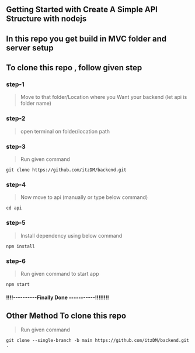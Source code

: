## Getting Started with Create A Simple API Structure with nodejs

## In this repo you get build in MVC folder and server setup 

## To clone this repo , follow given step

### step-1
> Move to that folder/Location where you Want your backend (let api is folder name)

### step-2
>open terminal on folder/location path


### step-3
>Run given command

```
git clone https://github.com/itzDM/backend.git
```
### step-4
>Now move to api (manually or type below command)

```
cd api
```

### step-5
>Install dependency using below command 

```
npm install
```
### step-6
>Run given command to start app

```
npm start
```
#### !!!!----------Finally Done -----------!!!!!!!!


## Other Method To clone this repo

>Run given command 

```
git clone --single-branch -b main https://github.com/itzDM/backend.git .
```